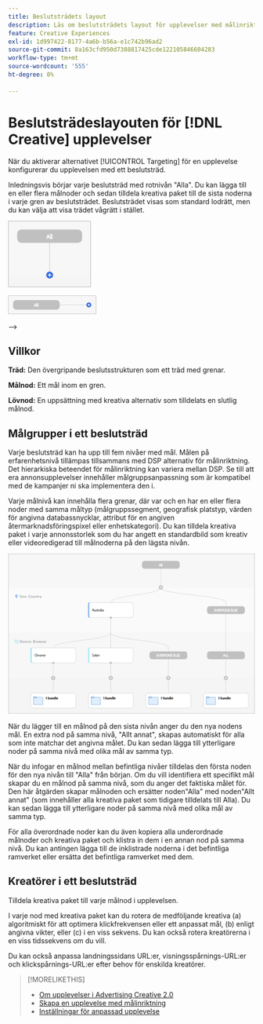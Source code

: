 ```yaml
---
title: Beslutsträdets layout
description: Läs om beslutsträdets layout för upplevelser med målinriktning.
feature: Creative Experiences
exl-id: 1d997422-8177-4a6b-b56a-e1c742b96ad2
source-git-commit: 8a163cfd950d7388817425cde122105846604283
workflow-type: tm+mt
source-wordcount: '555'
ht-degree: 0%

---
```


# Beslutsträdeslayouten för [!DNL Creative] upplevelser

När du aktiverar alternativet [!UICONTROL Targeting] för en upplevelse konfigurerar du upplevelsen med ett beslutsträd.

Inledningsvis börjar varje beslutsträd med rotnivån &quot;Alla&quot;. Du kan lägga till en eller flera målnoder och sedan tilldela kreativa paket till de sista noderna i varje gren av beslutsträdet. Beslutsträdet visas som standard lodrätt, men du kan välja att visa trädet vågrätt i stället.

![Exempel på ett lodrätt beslutsträd utan mål](/help/creative/assets/experience-decision-tree-no-targets.png "Exempel på ett lodrätt beslutsträd utan mål")

![Exempel på ett vågrätt beslutsträd utan mål](/help/creative/assets/experience-decision-tree-no-targets-horizontal.png "Exempel på ett vågrätt beslutsträd utan mål")

<!--
>[!NOTE]
>
>You can optionally assign creative bundles to the root level, without targets. However, the [XXXX workflow](experience-create-no-targeting.md) XXXXX is better XXX.<!-- Explain the diff and why to choose the other option. -->
—>

## Villkor

**Träd:** Den övergripande beslutsstrukturen som ett träd med grenar.

**Målnod:** Ett mål inom en gren.

**Lövnod:** En uppsättning med kreativa alternativ som tilldelats en slutlig målnod.

## Målgrupper i ett beslutsträd

Varje beslutsträd kan ha upp till fem nivåer med mål. Målen på erfarenhetsnivå tillämpas tillsammans med DSP alternativ för målinriktning. Det hierarkiska beteendet för målinriktning kan variera mellan DSP. Se till att era annonsupplevelser innehåller målgruppsanpassning som är kompatibel med de kampanjer ni ska implementera den i.

Varje målnivå kan innehålla flera grenar, där var och en har en eller flera noder med samma måltyp (målgruppssegment, geografisk platstyp, värden för angivna databassnycklar, attribut för en angiven återmarknadsföringspixel eller enhetskategori). Du kan tilldela kreativa paket i varje annonsstorlek som du har angett en standardbild som kreativ eller videoredigerad till målnoderna på den lägsta nivån.

![Exempel på ett beslutsträd med mål](/help/creative/assets/experience-decision-tree.png "Exempel på ett beslutsträd med mål")

När du lägger till en målnod på den sista nivån anger du den nya nodens mål. En extra nod på samma nivå, &quot;Allt annat&quot;, skapas automatiskt för alla som inte matchar det angivna målet. Du kan sedan lägga till ytterligare noder på samma nivå med olika mål av samma typ.

När du infogar en målnod mellan befintliga nivåer tilldelas den första noden för den nya nivån till &quot;Alla&quot; från början. Om du vill identifiera ett specifikt mål skapar du en målnod på samma nivå, som du anger det faktiska målet för. Den här åtgärden skapar målnoden och ersätter noden&quot;Alla&quot; med noden&quot;Allt annat&quot; (som innehåller alla kreativa paket som tidigare tilldelats till Alla). Du kan sedan lägga till ytterligare noder på samma nivå med olika mål av samma typ.

För alla överordnade noder kan du även kopiera alla underordnade målnoder och kreativa paket och klistra in dem i en annan nod på samma nivå. Du kan antingen lägga till de inklistrade noderna i det befintliga ramverket eller ersätta det befintliga ramverket med dem.

## Kreatörer i ett beslutsträd

Tilldela kreativa paket till varje målnod i upplevelsen.

I varje nod med kreativa paket kan du rotera de medföljande kreativa (a) algoritmiskt för att optimera klickfrekvensen eller ett anpassat mål, (b) enligt angivna vikter, eller (c) i en viss sekvens. Du kan också rotera kreatörerna i en viss tidssekvens om du vill.

Du kan också anpassa landningssidans URL:er, visningsspårnings-URL:er och klickspårnings-URL:er efter behov för enskilda kreatörer. <!-- Not in the UI as of 1/31: For flexible HTML5 creatives, you can customize any of the flexible attributes. -->

>[!MORELIKETHIS]
>
>* [Om upplevelser i Advertising Creative 2.0](experience-about.md)
>* [Skapa en upplevelse med målinriktning](/help/creative/experiences/experience-create-targeting.md)
>* [Inställningar för anpassad upplevelse](/help/creative/experiences/experience-settings-targeting.md)
